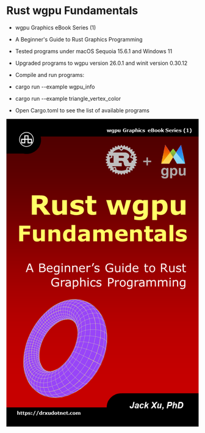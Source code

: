 # Rust wgpu Fundamentals

* wgpu Graphics eBook Series (1)
* A Beginner's Guide to Rust Graphics Programming

* Tested programs under macOS Sequoia 15.6.1 and Windows 11
* Upgraded programs to wgpu version 26.0.1 and winit version 0.30.12

* Compile and run programs:
* cargo run --example wgpu_info
* cargo run --example triangle_vertex_color

* Open Cargo.toml to see the list of available programs

![alt text](https://github.com/carlosvneto/wgpu-fundamentals/blob/main/images/ebook_cover.png?raw=true)
